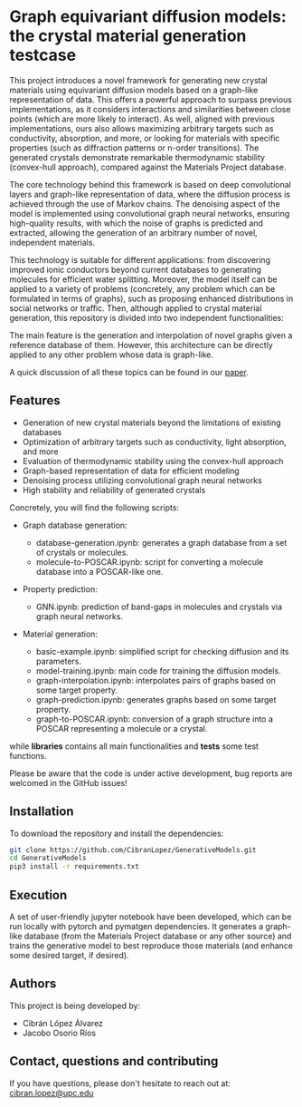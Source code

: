 # Graph equivariant diffusion models: the crystal material generation testcase

This project introduces a novel framework for generating new crystal materials using equivariant diffusion models based on a graph-like representation of data. This offers a powerful approach to surpass previous implementations, as it considers interactions and similarities between close points (which are more likely to interact). As well, aligned with previous implementations, ours also allows maximizing arbitrary targets such as conductivity, absorption, and more, or looking for materials with specific properties (such as diffraction patterns or n-order transitions). The generated crystals demonstrate remarkable thermodynamic stability (convex-hull approach), compared against the Materials Project database. 

The core technology behind this framework is based on deep convolutional layers and graph-like representation of data, where the diffusion process is achieved through the use of Markov chains. The denoising aspect of the model is implemented using convolutional graph neural networks, ensuring high-quality results, with which the noise of graphs is predicted and extracted, allowing the generation of an arbitrary number of novel, independent materials.

This technology is suitable for different applications: from discovering improved ionic conductors beyond current databases to generating molecules for efficient water splitting. Moreover, the model itself can be applied to a variety of problems (concretely, any problem which can be formulated in terms of graphs), such as proposing enhanced distributions in social networks or traffic. Then, although applied to crystal material generation, this repository is divided into two independent functionalities:

The main feature is the generation and interpolation of novel graphs given a reference database of them. However, this architecture can be directly applied to any other problem whose data is graph-like.

A quick discussion of all these topics can be found in our [paper](https://www.overleaf.com/read/cjxhknmhpfpg#d4cb5f).

## Features

- Generation of new crystal materials beyond the limitations of existing databases
- Optimization of arbitrary targets such as conductivity, light absorption, and more
- Evaluation of thermodynamic stability using the convex-hull approach
- Graph-based representation of data for efficient modeling
- Denoising process utilizing convolutional graph neural networks
- High stability and reliability of generated crystals

Concretely, you will find the following scripts:

- Graph database generation:
  - database-generation.ipynb: generates a graph database from a set of crystals or molecules.
  - molecule-to-POSCAR.ipynb: script for converting a molecule database into a POSCAR-like one.

- Property prediction:
  - GNN.ipynb: prediction of band-gaps in molecules and crystals via graph neural networks.

- Material generation:
  - basic-example.ipynb: simplified script for checking diffusion and its parameters.
  - model-training.ipynb: main code for training the diffusion models.
  - graph-interpolation.ipynb: interpolates pairs of graphs based on some target property.
  - graph-prediction.ipynb: generates graphs based on some target property.
  - graph-to-POSCAR.ipynb: conversion of a graph structure into a POSCAR representing a molecule or a crystal.

while **libraries** contains all main functionalities and **tests** some test functions. 

Please be aware that the code is under active development, bug reports are welcomed in the GitHub issues!

## Installation

To download the repository and install the dependencies:

```bash
git clone https://github.com/CibranLopez/GenerativeModels.git
cd GenerativeModels
pip3 install -r requirements.txt
```

## Execution

A set of user-friendly jupyter notebook have been developed, which can be run locally with pytorch and pymatgen dependencies. It generates a graph-like database (from the Materials Project database or any other source) and trains the generative model to best reproduce those materials (and enhance some desired target, if desired).

## Authors

This project is being developed by:

 - Cibrán López Álvarez
 - Jacobo Osorio Ríos

## Contact, questions and contributing

If you have questions, please don't hesitate to reach out at: cibran.lopez@upc.edu
